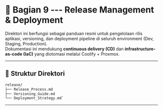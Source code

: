 🚀 Bagian 9 --- Release Management & Deployment
=============================================

Direktori ini berfungsi sebagai panduan resmi untuk pengelolaan rilis aplikasi, versioning, dan deployment pipeline di seluruh environment (Dev, Staging, Production).\
Dokumentasi ini mendukung **continuous delivery (CD)** dan **infrastructure-as-code (IaC)** yang diotomasi melalui Coolify + Proxmox.

* * * * *

📁 Struktur Direktori
---------------------

```bash
release/
├── Release_Process.md
├── Versioning_Guide.md
└── Deployment_Strategy.md`

```

* * * * *